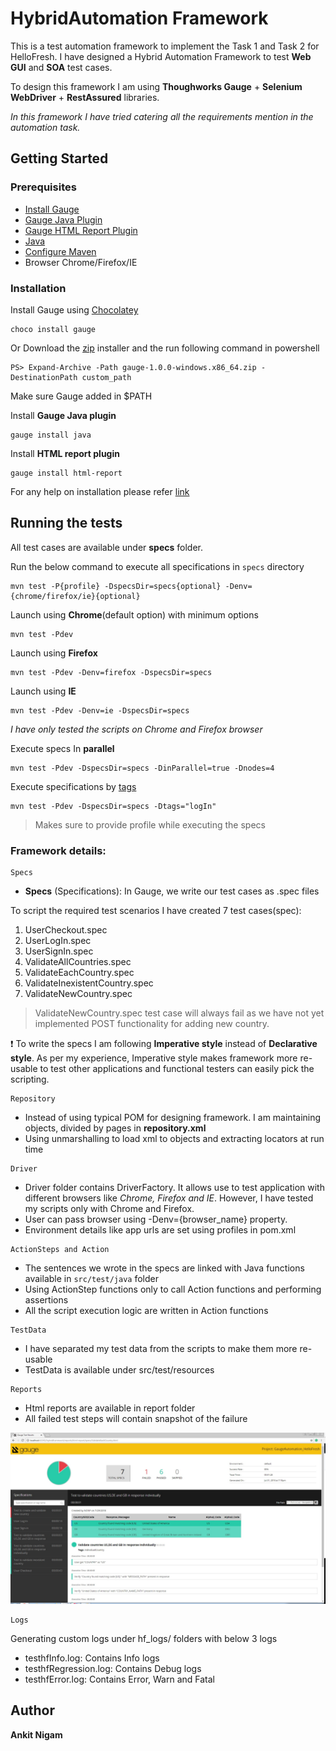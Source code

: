 # HybridAutomation Framework

This is a test automation framework to implement the Task 1 and Task 2 for HelloFresh. I have designed a Hybrid Automation Framework to test **Web GUI** and **SOA** test cases.

To design this framework I am using **Thoughworks Gauge** + **Selenium WebDriver** + **RestAssured** libraries. 

_In this framework I have tried catering all the requirements mention in the automation task._ 



## Getting Started

### Prerequisites

- [Install Gauge](https://docs.gauge.org/installing.html#installation)
- [Gauge Java Plugin](https://github.com/getgauge/gauge-java/#gauge-java)
- [Gauge HTML Report Plugin](https://github.com/getgauge/html-report/blob/master/README.md)
- [Java](https://www.java.com/en/download/index.jsp)
- [Configure Maven](https://maven.apache.org/download.cgi)
- Browser Chrome/Firefox/IE


### Installation

Install Gauge using [Chocolatey](https://chocolatey.org/)

```
choco install gauge
```

Or Download the [zip](https://github.com/getgauge/gauge/releases/download/v1.0.0/gauge-1.0.0-windows.x86_64.zip) installer and the run following command in powershell

```
PS> Expand-Archive -Path gauge-1.0.0-windows.x86_64.zip -DestinationPath custom_path
```
Make sure Gauge added in $PATH

Install **Gauge Java plugin**

```
gauge install java
```

Install **HTML report plugin**

```
gauge install html-report
```

For any help on installation please refer [link](https://docs.gauge.org/latest/index.html)

## Running the tests

All test cases are available under **specs** folder. 

Run the below command to execute all specifications in `specs` directory

```
mvn test -P{profile} -DspecsDir=specs{optional} -Denv={chrome/firefox/ie}{optional}
```

Launch using **Chrome**(default option) with minimum options
```
mvn test -Pdev
```

Launch using **Firefox**
```
mvn test -Pdev -Denv=firefox -DspecsDir=specs
```

Launch using **IE**
```
mvn test -Pdev -Denv=ie -DspecsDir=specs
```

_I have only tested the scripts on Chrome and Firefox browser_


Execute specs In **parallel**

```
mvn test -Pdev -DspecsDir=specs -DinParallel=true -Dnodes=4
```

Execute specifications by [tags](http://getgauge.io/documentation/user/current/advanced_readings/execution_types/tagged_execution.html)

```
mvn test -Pdev -DspecsDir=specs -Dtags="logIn"
```

> Makes sure to provide profile while executing the specs


### Framework details:

```
Specs
```

* **Specs** (Specifications): In Gauge, we write our test cases as .spec files

To script the required test scenarios I have created 7 test cases(spec):

 1. UserCheckout.spec
 2. UserLogIn.spec
 3. UserSignIn.spec
 4. ValidateAllCountries.spec
 5. ValidateEachCountry.spec
 6. ValidateInexistentCountry.spec
 7. ValidateNewCountry.spec

> ValidateNewCountry.spec test case will always fail as we have not yet implemented POST functionality for adding new country.

:exclamation: To write the specs I am following **Imperative style** instead of **Declarative style**. As per my experience, Imperative style makes framework more re-usable to test other applications and functional testers can easily pick the scripting.

```
Repository
```

* Instead of using typical POM for designing framework. I am maintaining objects, divided by pages in **repository.xml**
* Using unmarshalling to load xml to objects and extracting locators at run time

```
Driver
```
* Driver folder contains DriverFactory. It allows use to test application with different browsers like _Chrome, Firefox and IE_. However, I have tested my scripts only with Chrome and Firefox.
* User can pass browser using -Denv={browser_name} property.
* Environment details like app urls are set using profiles in pom.xml

```
ActionSteps and Action
```
* The sentences we wrote in the specs are linked with Java functions available in `src/test/java` folder
* Using ActionStep functions only to call Action functions and performing assertions
* All the script execution logic are written in Action functions

```
TestData
```
* I have separated my test data from the scripts to make them more re-usable
* TestData is available under src/test/resources


```
Reports
```
* Html reports are available in report folder
* All failed test steps will contain snapshot of the failure


 <img src="https://github.com/ankitbots/Gauge_HybridFramework/raw/master/Gauge_Report.jpg" alt="Test Report" style="width: 600px;"/>

```
Logs
```
Generating custom logs under hf_logs/ folders with below 3 logs

* testhfInfo.log: Contains Info logs
* testhfRegression.log: Contains Debug logs
* testhfError.log: Contains Error, Warn and Fatal


## Author

**Ankit Nigam**
